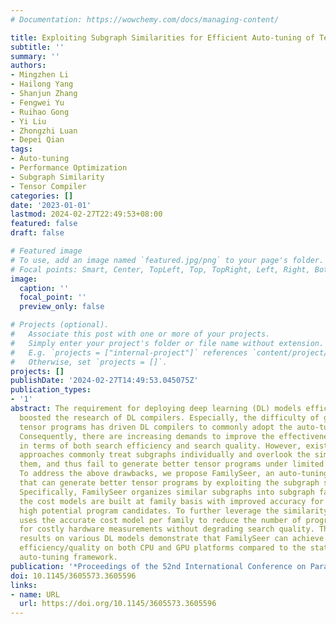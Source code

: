 ```yaml
---
# Documentation: https://wowchemy.com/docs/managing-content/

title: Exploiting Subgraph Similarities for Efficient Auto-tuning of Tensor Programs
subtitle: ''
summary: ''
authors:
- Mingzhen Li
- Hailong Yang
- Shanjun Zhang
- Fengwei Yu
- Ruihao Gong
- Yi Liu
- Zhongzhi Luan
- Depei Qian
tags:
- Auto-tuning
- Performance Optimization
- Subgraph Similarity
- Tensor Compiler
categories: []
date: '2023-01-01'
lastmod: 2024-02-27T22:49:53+08:00
featured: false
draft: false

# Featured image
# To use, add an image named `featured.jpg/png` to your page's folder.
# Focal points: Smart, Center, TopLeft, Top, TopRight, Left, Right, BottomLeft, Bottom, BottomRight.
image:
  caption: ''
  focal_point: ''
  preview_only: false

# Projects (optional).
#   Associate this post with one or more of your projects.
#   Simply enter your project's folder or file name without extension.
#   E.g. `projects = ["internal-project"]` references `content/project/deep-learning/index.md`.
#   Otherwise, set `projects = []`.
projects: []
publishDate: '2024-02-27T14:49:53.045075Z'
publication_types:
- '1'
abstract: The requirement for deploying deep learning (DL) models efficiently has
  boosted the research of DL compilers. Especially, the difficulty of generating optimized
  tensor programs has driven DL compilers to commonly adopt the auto-tuning approaches.
  Consequently, there are increasing demands to improve the effectiveness of auto-tuning
  in terms of both search efficiency and search quality. However, existing auto-tuning
  approaches commonly treat subgraphs individually and overlook the similarities among
  them, and thus fail to generate better tensor programs under limited time budget.
  To address the above drawbacks, we propose FamilySeer, an auto-tuning framework
  that can generate better tensor programs by exploiting the subgraph similarities.
  Specifically, FamilySeer organizes similar subgraphs into subgraph families, where
  the cost models are built at family basis with improved accuracy for estimating
  high potential program candidates. To further leverage the similarity, FamilySeer
  uses the accurate cost model per family to reduce the number of program candidates
  for costly hardware measurements without degrading search quality. The experiment
  results on various DL models demonstrate that FamilySeer can achieve better search
  efficiency/quality on both CPU and GPU platforms compared to the state-of-the-art
  auto-tuning framework.
publication: '*Proceedings of the 52nd International Conference on Parallel Processing*'
doi: 10.1145/3605573.3605596
links:
- name: URL
  url: https://doi.org/10.1145/3605573.3605596
---
```

